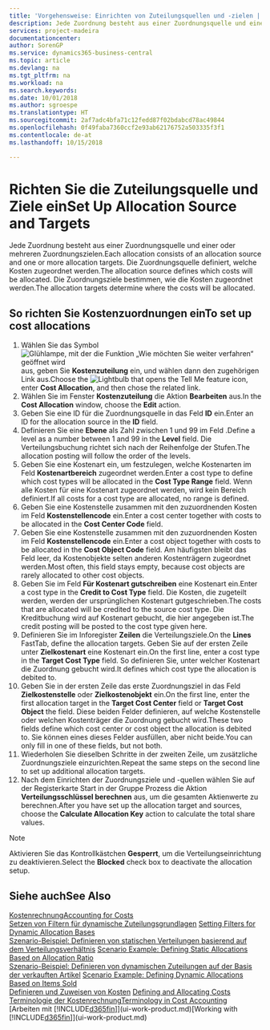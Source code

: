 ```yaml
---
title: 'Vorgehensweise: Einrichten von Zuteilungsquellen und -zielen | Microsoft Docs'
description: Jede Zuordnung besteht aus einer Zuordnungsquelle und einer oder mehreren Zuordnungszielen. Die Zuordnungsquelle definiert, welche Kosten zugeordnet werden. Die Zuordnungsziele bestimmen, wie die Kosten zugeordnet werden.
services: project-madeira
documentationcenter: 
author: SorenGP
ms.service: dynamics365-business-central
ms.topic: article
ms.devlang: na
ms.tgt_pltfrm: na
ms.workload: na
ms.search.keywords: 
ms.date: 10/01/2018
ms.author: sgroespe
ms.translationtype: HT
ms.sourcegitcommit: 2af7adc4bfa71c12fedd87f02bdabcd78ac49844
ms.openlocfilehash: 0f49faba7360ccf2e93ab62176752a503335f3f1
ms.contentlocale: de-at
ms.lasthandoff: 10/15/2018

---
```

# <a name="set-up-allocation-source-and-targets"></a><span data-ttu-id="d2f84-105">Richten Sie die Zuteilungsquelle und Ziele ein</span><span class="sxs-lookup"><span data-stu-id="d2f84-105">Set Up Allocation Source and Targets</span></span>
<span data-ttu-id="d2f84-106">Jede Zuordnung besteht aus einer Zuordnungsquelle und einer oder mehreren Zuordnungszielen.</span><span class="sxs-lookup"><span data-stu-id="d2f84-106">Each allocation consists of an allocation source and one or more allocation targets.</span></span> <span data-ttu-id="d2f84-107">Die Zuordnungsquelle definiert, welche Kosten zugeordnet werden.</span><span class="sxs-lookup"><span data-stu-id="d2f84-107">The allocation source defines which costs will be allocated.</span></span> <span data-ttu-id="d2f84-108">Die Zuordnungsziele bestimmen, wie die Kosten zugeordnet werden.</span><span class="sxs-lookup"><span data-stu-id="d2f84-108">The allocation targets determine where the costs will be allocated.</span></span>  

## <a name="to-set-up-cost-allocations"></a><span data-ttu-id="d2f84-109">So richten Sie Kostenzuordnungen ein</span><span class="sxs-lookup"><span data-stu-id="d2f84-109">To set up cost allocations</span></span>  
1.  <span data-ttu-id="d2f84-110">Wählen Sie das Symbol ![Glühlampe, mit der die Funktion „Wie möchten Sie weiter verfahren“ geöffnet wird](media/ui-search/search_small.png "Wie möchten Sie weiter verfahren?") aus, geben Sie **Kostenzuteilung** ein, und wählen dann den zugehörigen Link aus.</span><span class="sxs-lookup"><span data-stu-id="d2f84-110">Choose the ![Lightbulb that opens the Tell Me feature](media/ui-search/search_small.png "Tell me what you want to do") icon, enter **Cost Allocation**, and then chose the related link.</span></span>  
2.  <span data-ttu-id="d2f84-111">Wählen Sie im Fenster **Kostenzuteilung** die Aktion **Bearbeiten** aus.</span><span class="sxs-lookup"><span data-stu-id="d2f84-111">In the **Cost Allocation** window, choose the **Edit** action.</span></span>  
3.  <span data-ttu-id="d2f84-112">Geben Sie eine ID für die Zuordnungsquelle in das Feld **ID** ein.</span><span class="sxs-lookup"><span data-stu-id="d2f84-112">Enter an ID for the allocation source in the **ID** field.</span></span>  
4.  <span data-ttu-id="d2f84-113">Definieren Sie eine **Ebene** als Zahl zwischen 1 und 99 im Feld .</span><span class="sxs-lookup"><span data-stu-id="d2f84-113">Define a level as a number between 1 and 99 in the **Level** field.</span></span> <span data-ttu-id="d2f84-114">Die Verteilungsbuchung richtet sich nach der Reihenfolge der Stufen.</span><span class="sxs-lookup"><span data-stu-id="d2f84-114">The allocation posting will follow the order of the levels.</span></span>  
5.  <span data-ttu-id="d2f84-115">Geben Sie eine Kostenart ein, um festzulegen, welche Kostenarten im Feld **Kostenartbereich** zugeordnet werden.</span><span class="sxs-lookup"><span data-stu-id="d2f84-115">Enter a cost type to define which cost types will be allocated in the **Cost Type Range** field.</span></span> <span data-ttu-id="d2f84-116">Wenn alle Kosten für eine Kostenart zugeordnet werden, wird kein Bereich definiert.</span><span class="sxs-lookup"><span data-stu-id="d2f84-116">If all costs for a cost type are allocated, no range is defined.</span></span>  
6.  <span data-ttu-id="d2f84-117">Geben Sie eine Kostenstelle zusammen mit den zuzuordnenden Kosten im Feld **Kostenstellencode** ein.</span><span class="sxs-lookup"><span data-stu-id="d2f84-117">Enter a cost center together with costs to be allocated in the **Cost Center Code** field.</span></span>  
7.  <span data-ttu-id="d2f84-118">Geben Sie eine Kostenstelle zusammen mit den zuzuordnenden Kosten im Feld **Kostenstellencode** ein.</span><span class="sxs-lookup"><span data-stu-id="d2f84-118">Enter a cost object together with costs to be allocated in the **Cost Object Code** field.</span></span> <span data-ttu-id="d2f84-119">Am häufigsten bleibt das Feld leer, da Kostenobjekte selten anderen Kostenträgern zugeordnet werden.</span><span class="sxs-lookup"><span data-stu-id="d2f84-119">Most often, this field stays empty, because cost objects are rarely allocated to other cost objects.</span></span>  
8.  <span data-ttu-id="d2f84-120">Geben Sie im Feld **Für Kostenart gutschreiben** eine Kostenart ein.</span><span class="sxs-lookup"><span data-stu-id="d2f84-120">Enter a cost type in the **Credit to Cost Type** field.</span></span> <span data-ttu-id="d2f84-121">Die Kosten, die zugeteilt werden, werden der ursprünglichen Kostenart gutgeschrieben.</span><span class="sxs-lookup"><span data-stu-id="d2f84-121">The costs that are allocated will be credited to the source cost type.</span></span> <span data-ttu-id="d2f84-122">Die Kreditbuchung wird auf Kostenart gebucht, die hier angegeben ist.</span><span class="sxs-lookup"><span data-stu-id="d2f84-122">The credit posting will be posted to the cost type given here.</span></span>  
9. <span data-ttu-id="d2f84-123">Definieren Sie im Inforegister **Zeilen** die Verteilungsziele.</span><span class="sxs-lookup"><span data-stu-id="d2f84-123">On the **Lines** FastTab, define the allocation targets.</span></span> <span data-ttu-id="d2f84-124">Geben Sie auf der ersten Zeile unter **Zielkostenart** eine Kostenart ein.</span><span class="sxs-lookup"><span data-stu-id="d2f84-124">On the first line, enter a cost type in the **Target Cost Type** field.</span></span> <span data-ttu-id="d2f84-125">So definieren Sie, unter welcher Kostenart die Zuordnung gebucht wird.</span><span class="sxs-lookup"><span data-stu-id="d2f84-125">It defines which cost type the allocation is debited to.</span></span>  
10. <span data-ttu-id="d2f84-126">Geben Sie in der ersten Zeile das erste Zuordnungsziel in das Feld **Zielkostenstelle** oder **Zielkostenobjekt** ein.</span><span class="sxs-lookup"><span data-stu-id="d2f84-126">On the first line, enter the first allocation target in the **Target Cost Center** field or **Target Cost Object** the field.</span></span> <span data-ttu-id="d2f84-127">Diese beiden Felder definieren, auf welche Kostenstelle oder welchen Kostenträger die Zuordnung gebucht wird.</span><span class="sxs-lookup"><span data-stu-id="d2f84-127">These two fields define which cost center or cost object the allocation is debited to.</span></span> <span data-ttu-id="d2f84-128">Sie können eines dieses Felder ausfüllen, aber nicht beide.</span><span class="sxs-lookup"><span data-stu-id="d2f84-128">You can only fill in one of these fields, but not both.</span></span>  
11. <span data-ttu-id="d2f84-129">Wiederholen Sie dieselben Schritte in der zweiten Zeile, um zusätzliche Zuordnungsziele einzurichten.</span><span class="sxs-lookup"><span data-stu-id="d2f84-129">Repeat the same steps on the second line to set up additional allocation targets.</span></span>  
12. <span data-ttu-id="d2f84-130">Nach dem Einrichten der Zuordnungsziele und -quellen wählen Sie auf der Registerkarte Start in der Gruppe Prozess die Aktion **Verteilungsschlüssel berechnen** aus, um die gesamten Aktienwerte zu berechnen.</span><span class="sxs-lookup"><span data-stu-id="d2f84-130">After you have set up the allocation target and sources, choose the **Calculate Allocation Key** action to calculate the total share values.</span></span>  

> [!NOTE]  
>  <span data-ttu-id="d2f84-131">Aktivieren Sie das Kontrollkästchen **Gesperrt**, um die Verteilungseinrichtung zu deaktivieren.</span><span class="sxs-lookup"><span data-stu-id="d2f84-131">Select the **Blocked** check box to deactivate the allocation setup.</span></span>  

## <a name="see-also"></a><span data-ttu-id="d2f84-132">Siehe auch</span><span class="sxs-lookup"><span data-stu-id="d2f84-132">See Also</span></span>  
[<span data-ttu-id="d2f84-133">Kostenrechnung</span><span class="sxs-lookup"><span data-stu-id="d2f84-133">Accounting for Costs</span></span>](finance-manage-cost-accounting.md)  
 <span data-ttu-id="d2f84-134">[Setzen von Filtern für dynamische Zuteilungsgrundlagen](finance-setting-filters-for-dynamic-allocation-bases.md) </span><span class="sxs-lookup"><span data-stu-id="d2f84-134">[Setting Filters for Dynamic Allocation Bases](finance-setting-filters-for-dynamic-allocation-bases.md) </span></span>  
 <span data-ttu-id="d2f84-135">[Szenario-Beispiel: Definieren von statischen Verteilungen basierend auf dem Verteilungsverhältnis](finance-scenario-example-defining-static-allocations-based-on-allocation-ratio.md) </span><span class="sxs-lookup"><span data-stu-id="d2f84-135">[Scenario Example: Defining Static Allocations Based on Allocation Ratio](finance-scenario-example-defining-static-allocations-based-on-allocation-ratio.md) </span></span>  
 <span data-ttu-id="d2f84-136">[Szenario-Beispiel: Definieren von dynamischen Zuteilungen auf der Basis der verkauften Artikel](finance-scenario-example-defining-dynamic-allocations-based-on-items-sold.md) </span><span class="sxs-lookup"><span data-stu-id="d2f84-136">[Scenario Example: Defining Dynamic Allocations Based on Items Sold](finance-scenario-example-defining-dynamic-allocations-based-on-items-sold.md) </span></span>  
 <span data-ttu-id="d2f84-137">[Definieren und Zuweisen von Kosten](finance-define-and-allocate-costs.md) </span><span class="sxs-lookup"><span data-stu-id="d2f84-137">[Defining and Allocating Costs](finance-define-and-allocate-costs.md) </span></span>  
 [<span data-ttu-id="d2f84-138">Terminologie der Kostenrechnung</span><span class="sxs-lookup"><span data-stu-id="d2f84-138">Terminology in Cost Accounting</span></span>](finance-terminology-in-cost-accounting.md)  
 <span data-ttu-id="d2f84-139">[Arbeiten mit [!INCLUDE[d365fin](includes/d365fin_md.md)]](ui-work-product.md)</span><span class="sxs-lookup"><span data-stu-id="d2f84-139">[Working with [!INCLUDE[d365fin](includes/d365fin_md.md)]](ui-work-product.md)</span></span>

